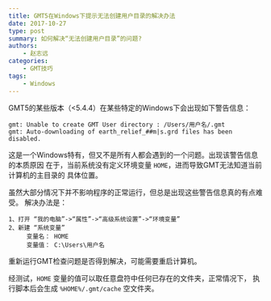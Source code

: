 ```yaml
---
title: GMT5在Windows下提示无法创建用户目录的解决办法
date: 2017-10-27
type: post
summary: 如何解决“无法创建用户目录”的问题?
authors:
    - 赵志远
categories:
    - GMT技巧
tags:
    - Windows
---
```


GMT5的某些版本（<5.4.4）在某些特定的Windows下会出现如下警告信息：

```
gmt: Unable to create GMT User directory : /Users/用户名/.gmt
gmt: Auto-downloading of earth_relief_##m|s.grd files has been disabled.
```

这是一个Windows特有，但又不是所有人都会遇到的一个问题。出现该警告信息的本质原因
在于，当前系统没有定义环境变量 `HOME`，进而导致GMT无法知道当前计算机的主目录的
具体位置。

虽然大部分情况下并不影响程序的正常运行，但总是出现这些警告信息真的有点难受。
解决办法是：

```
1、打开 “我的电脑”->“属性”->“高级系统设置”->“环境变量”
2、新建 “系统变量”
     变量名： HOME
     变量值： C:\Users\用户名
```

重新运行GMT检查问题是否得到解决，可能需要重启计算机。

经测试，`HOME` 变量的值可以取任意盘符中任何已存在的文件夹，正常情况下，
执行脚本后会生成 `%HOME%/.gmt/cache` 空文件夹。

